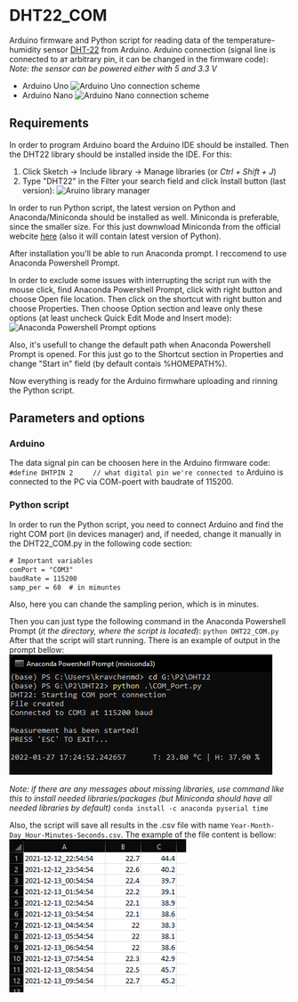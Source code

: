 
# DHT22_COM

Arduino firmware and Python script for reading data of the temperature-humidity sensor [DHT-22](https://www.waveshare.com/DHT22-Temperature-Humidity-Sensor.htm) from Arduino.
Arduino connection (signal line is connected to aт arbitrary pin, it can be changed in the firmware code):
*Note: the sensor can be powered either with 5 and 3.3 V*
 - Arduino Uno
![Arduino Uno connection scheme](https://nerdytechy.com/wp-content/uploads/2021/01/dht22-arduino-1024x650.jpg)
 - Arduino Nano
 ![Arduino Nano connection scheme](https://external-content.duckduckgo.com/iu/?u=https://hacksterio.s3.amazonaws.com/uploads/attachments/399838/dht22_PXIGopsnPc.jpg&f=1&nofb=1)

## Requirements

In order to program Arduino board the Arduino IDE should be installed. Then the DHT22 library should be installed inside the IDE. For this:

 1. Click Sketch -> Include library -> Manage libraries (or *Ctrl + Shift + J*)
 2. Type "DHT22" in the Filter your search field and click Install button (last version):
 ![Aruino library manager](https://www.makerguides.com/wp-content/uploads/2019/02/Installing-an-Arduino-library-step-2-DHT-Adafruit.png)
 
 In order to run Python script, the latest version on Python and Anaconda/Miniconda should be installed as well. Miniconda is preferable, since the smaller size.
 For this just downwload Miniconda from the official webcite [here](https://docs.conda.io/en/latest/miniconda.html) (also it will contain latest version of Python).
 
 After installation you'll be able to run Anaconda prompt. I reccomend to use Anaconda Powershell Prompt.
 
 In order to exclude some issues with interrupting the script run with the mouse click, find Anaconda Powershell Prompt, click with right button and choose Open file location. Then click on the shortcut with right button and choose Properties. Then choose Option section and leave only these options (at least uncheck Quick Edit Mode and Insert mode):
![Anaconda Powershell Prompt options](images/AnacondaPrompt.png)

 Also, it's usefull to change the default path when Anaconda Powershell Prompt is opened. For this just go to the Shortcut section in Properties and change "Start in" field (by default contais %HOMEPATH%).

Now everything is ready for the Arduino firmwhare uploading and rinning the Python script.
 
## Parameters and options

### Arduino
The data signal pin can be choosen here in the Arduino firmware code:
`#define DHTPIN 2     // what digital pin we're connected to`
Arduino is connected to the PC via COM-poert with baudrate of 115200.

### Python script
In order to run the Python script, you need to connect Arduino and find the right COM port (in devices manager) and, if needed, change it manually in the DHT22_COM.py in the following code section:

    # Important variables
    comPort = "COM3"
    baudRate = 115200
    samp_per = 60  # in mimuntes

Also, here you can chande the sampling perion, which is in minutes.

Then you can just type the following command in the Anaconda Powershell Prompt (*it the directory, where the script is located*):
`python DHT22_COM.py`
After that the script will start running. There is an example of output in the prompt bellow:
![Script running](images/ScriptRunning.png)

*Note: if there are any messages about missing libraries, use command like this to install needed libraries/packages (but Miniconda should have all needed libraries by default)*
`conda install -c anaconda pyserial time`

Also, the script will save all results in the .csv file with name `Year-Month-Day_Hour-Minutes-Seconds.csv`. The example of the file content is bellow:
![csv output example](images/CsvOutput.png)
